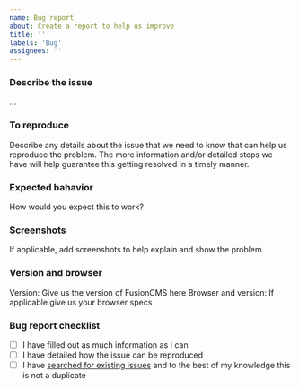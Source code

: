 ```yaml
---
name: Bug report
about: Create a report to help us improve
title: ''
labels: 'Bug'
assignees: ''
---
```


### Describe the issue
...

### To reproduce
Describe any details about the issue that we need to know that can help us reproduce the problem. The more information and/or detailed steps we have will help guarantee this getting resolved in a timely manner.

### Expected bahavior
How would you expect this to work?

### Screenshots
If applicable, add screenshots to help explain and show the problem.

### Version and browser
Version: Give us the version of FusionCMS here
Browser and version: If applicable give us your browser specs

### Bug report checklist
- [ ] I have filled out as much information as I can
- [ ] I have detailed how the issue can be reproduced
- [ ] I have [searched for existing issues](https://github.com/fusioncms/fusioncms/issues) and to the best of my knowledge this is not a duplicate
